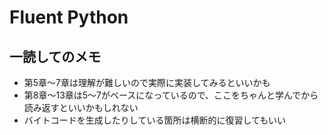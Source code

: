 # Fluent Python

## 一読してのメモ

 - 第5章〜7章は理解が難しいので実際に実装してみるといいかも
 - 第8章〜13章は5〜7がベースになっているので、ここをちゃんと学んでから読み返すといいかもしれない
 - バイトコードを生成したりしている箇所は横断的に復習してもいい
